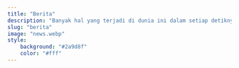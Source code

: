 ```yaml
---
title: "Berita"
description: "Banyak hal yang terjadi di dunia ini dalam setiap detiknya, baca berbagai berita terbaru yang diupdate rutin, mulai dari bisnis, ekonomi, politik, dan mancanegara."
slug: "berita"
image: "news.webp"
style:
    background: "#2a9d8f"
    color: "#fff"
---
```

